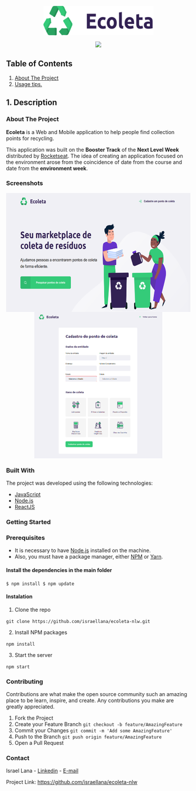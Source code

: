 <div align="center">

<img src="https://raw.githubusercontent.com/israellana/ecoleta-nlw/0e164cf46f525b126ab3203306d27bd172c46d63/public/assets/logo.svg" alt="alt text" width="300" height="80">

[![](https://camo.githubusercontent.com/147b1b65b460bce94741c8a8d4c637255c055123/68747470733a2f2f696d672e736869656c64732e696f2f62616467652f6d61646525323062792d526f636b6574736561742d253233373531394331)](https://rocketseat.com.br/)

</div>

## Table of Contents

1. [ About The Project ](#desc)
2. [ Usage tips. ](#usage)

<a name="desc"></a>
## 1. Description

### About The Project

**Ecoleta** is a Web and Mobile application to help people find collection points for recycling.

This application was built on the **Booster Track** of the **Next Level Week** distributed by [Rocketseat](https://rocketseat.com.br/). The idea of creating an application focused on the environment arose from the coincidence of date from the course and date from the **environment week**.

### Screenshots
<div align="center">
<img align="center" src="https://raw.githubusercontent.com/israellana/ecoleta-nlw/master/Screenshots/Screenshot1.PNG" alt="alt text" width="650" height="325"> 
<img align="center" src="https://raw.githubusercontent.com/israellana/ecoleta-nlw/master/Screenshots/Screenshot2.PNG" alt="alt text" width="350" height="400">
</div>


### Built With

The project was developed using the following technologies:

- [JavaScript](https://www.javascript.com/)
- [Node.js](https://www.javascript.com/)
- [ReactJS](https://reactjs.org/)

### Getting Started

### Prerequisites

- It is necessary to have [Node.js](https://www.javascript.com/) installed on the machine.
- Also, you must have a package manager, either [NPM](https://www.npmjs.com/) or [Yarn](https://yarnpkg.com/).

#### Install the dependencies in the main folder

`$ npm install $ npm update`

#### Instalation

1. Clone the repo

`git clone https://github.com/israellana/ecoleta-nlw.git`

2. Install NPM packages

`npm install`

3. Start the server

`npm start`

### Contributing

Contributions are what make the open source community such an amazing place to be learn, inspire, and create. Any contributions you make are greatly appreciated.

1. Fork the Project
2. Create your Feature Branch `git checkout -b feature/AmazingFeature`
3. Commit your Changes `git commit -m 'Add some AmazingFeature'`
4. Push to the Branch `git push origin feature/AmazingFeature`
5. Open a Pull Request

### Contact

Israel Lana - [Linkedin](https://www.linkedin.com/in/israel-lana-0ab3a512a/) - [E-mail](mailto:israellana_@hotmail.com)

Project Link: https://github.com/israellana/ecoleta-nlw
